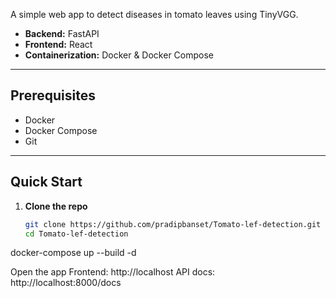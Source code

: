 A simple web app to detect diseases in tomato leaves using TinyVGG.  
- **Backend:** FastAPI  
- **Frontend:** React  
- **Containerization:** Docker & Docker Compose  

---

## Prerequisites

- Docker  
- Docker Compose  
- Git  

---

## Quick Start

1. **Clone the repo**  
   ```bash
   git clone https://github.com/pradipbanset/Tomato-lef-detection.git
   cd Tomato-lef-detection

docker-compose up --build -d


Open the app
Frontend: http://localhost
API docs: http://localhost:8000/docs